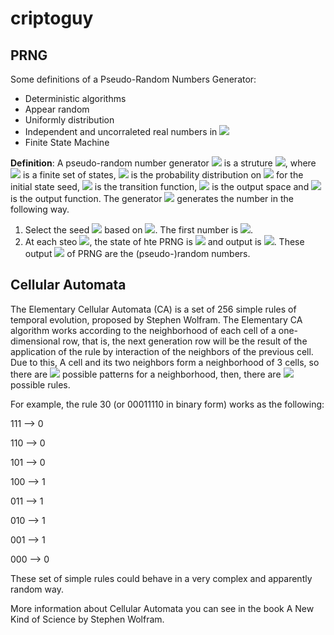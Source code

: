 # criptoguy

## PRNG

Some definitions of a Pseudo-Random Numbers Generator:

- Deterministic algorithms
- Appear random
- Uniformly distribution
- Independent and uncorraleted real numbers in <img src="https://render.githubusercontent.com/render/math?math=[0,1)">
- Finite State Machine 

**Definition**:
 A pseudo-random number generator <img src="https://render.githubusercontent.com/render/math?math=G"> is a struture <img src="https://render.githubusercontent.com/render/math?math=(\zeta, \mu, f, \mathscr{U}, g)">, where <img src="https://render.githubusercontent.com/render/math?math=\zeta"> is a finite set of states, <img src="https://render.githubusercontent.com/render/math?math=\mu"> is the probability distribution on <img src="https://render.githubusercontent.com/render/math?math=\zeta"> for the initial state seed, <img src="https://render.githubusercontent.com/render/math?math=f:\zeta \rightarrow \zeta"> is the transition function, <img src="https://render.githubusercontent.com/render/math?math=\mathscr{U}"> is the output space and <img src="https://render.githubusercontent.com/render/math?math=g: \zeta \rightarrow \mathsrc{U}"> is the output function. The generator <img src="https://render.githubusercontent.com/render/math?math=G"> generates the number in the following way.
 
 1. Select the seed <img src="https://render.githubusercontent.com/render/math?math=s_0 \in \zeta"> based on <img src="https://render.githubusercontent.com/render/math?math=\mu">. The first number is <img src="https://render.githubusercontent.com/render/math?math=u_0 = g(s_0)">.
 2. At each steo <img src="https://render.githubusercontent.com/render/math?math=i \geq 1">, the state of hte PRNG is <img src="https://render.githubusercontent.com/render/math?math=s_i = f(s_{i-1})"> and output is <img src="https://render.githubusercontent.com/render/math?math=u_i = g(s_i)">. These output <img src="https://render.githubusercontent.com/render/math?math=u_i = u_is"> of PRNG are the (pseudo-)random numbers.


## Cellular Automata 

The Elementary Cellular Automata (CA) is a set of 256 simple rules of temporal evolution, proposed by Stephen Wolfram. The Elementary CA algorithm works according to the neighborhood of each cell of a one-dimensional row, that is, the next generation row will be the result of the application of the rule by interaction of the neighbors of the previous cell. Due to this, A cell and its two neighbors form a neighborhood of 3 cells, so there are <img src="https://render.githubusercontent.com/render/math?math = 2^3 = 8"> possible patterns for a neighborhood, then, there are <img src="https://render.githubusercontent.com/render/math?math = 2^8 = 256"> possible rules.

For example, the rule 30 (or 00011110 in binary form) works as the following:

111 --> 0

110 --> 0

101 --> 0

100 --> 1

011 --> 1

010 --> 1

001 --> 1

000 --> 0
 
 These set of simple rules could behave in a very complex and apparently random way.
 
 More information about Cellular Automata you can see in the book A New Kind of Science by Stephen Wolfram.
